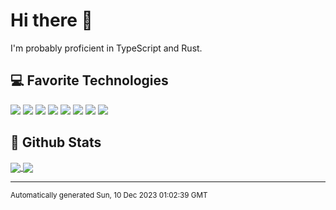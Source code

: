 # Hi there 👋
I'm probably proficient in TypeScript and Rust.

## 💻 Favorite Technologies
![](https://img.shields.io/badge/Editor-Neovim-informational?style=flat&logo=Neovim&logoColor=ffffff&color=1e77ef)
![](https://img.shields.io/badge/Editor-VS%20Code-informational?style=flat&logo=Visual+Studio+Code&logoColor=ffffff&color=1e77ef)
![](https://img.shields.io/badge/Language-TypeScript-informational?style=flat&logo=TypeScript&logoColor=ffffff&color=1e77ef)
![](https://img.shields.io/badge/Language-Rust-informational?style=flat&logo=Rust&logoColor=ffffff&color=1e77ef)
![](https://img.shields.io/badge/Technology-Docker-informational?style=flat&logo=Docker&logoColor=ffffff&color=1e77ef)
![](https://img.shields.io/badge/Technology-Kubernetes-informational?style=flat&logo=Kubernetes&logoColor=ffffff&color=1e77ef)
![](https://img.shields.io/badge/Technology-Node.js-informational?style=flat&logo=Node.js&logoColor=ffffff&color=1e77ef)
![](https://img.shields.io/badge/OS-Linux-informational?style=flat&logo=Linux&logoColor=ffffff&color=1e77ef)


## 📝 Github Stats
<a href="#">
  <img align="center" src="https://github-readme-stats.vercel.app/api?username=xethlyx&count_private=true&show_icons=true&line_height=27&icon_color=1e77ef&text_color=e1e3e8&bg_color=171822&title_color=1e77ef&border_color=242633&border_radius=5">
</a>
<a href="#">
  <img align="center" src="https://github-readme-stats.vercel.app/api/top-langs/?username=xethlyx&langs_count=3&text_color=e1e3e8&bg_color=171822&title_color=1e77ef&border_color=242633&border_radius=5">
</a>


---
<sup>Automatically generated Sun, 10 Dec 2023 01:02:39 GMT</sup>